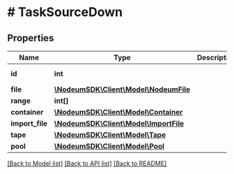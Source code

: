 # # TaskSourceDown

## Properties

Name | Type | Description | Notes
------------ | ------------- | ------------- | -------------
**id** | **int** |  | [optional] [readonly] 
**file** | [**\NodeumSDK\Client\Model\NodeumFile**](NodeumFile.md) |  | [optional] 
**range** | **int[]** |  | [optional] 
**container** | [**\NodeumSDK\Client\Model\Container**](Container.md) |  | [optional] 
**import_file** | [**\NodeumSDK\Client\Model\ImportFile**](ImportFile.md) |  | [optional] 
**tape** | [**\NodeumSDK\Client\Model\Tape**](Tape.md) |  | [optional] 
**pool** | [**\NodeumSDK\Client\Model\Pool**](Pool.md) |  | [optional] 

[[Back to Model list]](../../README.md#documentation-for-models) [[Back to API list]](../../README.md#documentation-for-api-endpoints) [[Back to README]](../../README.md)


